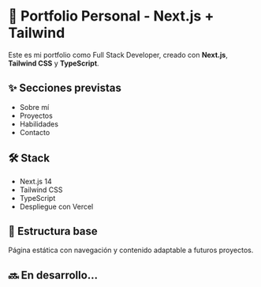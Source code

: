 # 💼 Portfolio Personal - Next.js + Tailwind

Este es mi portfolio como Full Stack Developer, creado con **Next.js**, **Tailwind CSS** y **TypeScript**.

## ✨ Secciones previstas

- Sobre mí
- Proyectos
- Habilidades
- Contacto

## 🛠️ Stack

- Next.js 14
- Tailwind CSS
- TypeScript
- Despliegue con Vercel

## 🧱 Estructura base

Página estática con navegación y contenido adaptable a futuros proyectos.

## 🔜 En desarrollo...

